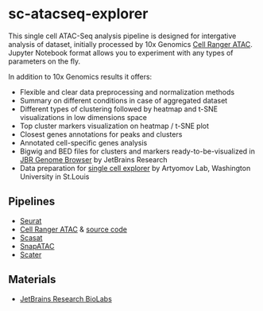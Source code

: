 sc-atacseq-explorer
===================

This single cell ATAC-Seq analysis pipeline is designed for intergative analysis of
dataset, initially processed by 10x Genomics [Cell Ranger ATAC][10xcellranger].
Jupyter Notebook format allows you to experiment with any types of parameters on the fly.

In addition to 10x Genomics results it offers:

* Flexible and clear data preprocessing and normalization methods
* Summary on different conditions in case of aggregated dataset
* Different types of clustering followed by heatmap and t-SNE visualizations in low dimensions space
* Top cluster markers visualization on heatmap / t-SNE plot
* Closest genes annotations for peaks and clusters
* Annotated cell-specific genes analysis
* Bigwig and BED files for clusters and markers ready-to-be-visualized in [JBR Genome Browser][jbr] by JetBrains Research
* Data preparation for [single cell explorer][sce] by Artyomov Lab, Washington University in St.Louis

Pipelines
---------
* [Seurat](https://www.biorxiv.org/content/biorxiv/early/2018/11/02/460147.full.pdf)
* [Cell Ranger ATAC](https://support.10xgenomics.com/single-cell-atac/software/pipelines/latest/algorithms/overview) & [source code](https://github.com/10XGenomics/cellranger)
* [Scasat](https://academic.oup.com/nar/article/47/2/e10/5134327)
* [SnapATAC](https://www.biorxiv.org/content/10.1101/615179v2)
* [Scater](https://academic.oup.com/bioinformatics/article/33/8/1179/2907823)

Materials
---------
* [JetBrains Research BioLabs](https://research.jetbrains.org/groups/biolabs)

[10xcellranger]: https://www.10xgenomics.com/solutions/single-cell-atac/
[jbr]: https://research.jetbrains.org/groups/biolabs/tools/jbr-genome-browser
[sce]: https://artyomovlab.wustl.edu/shiny/single_cell_explorer